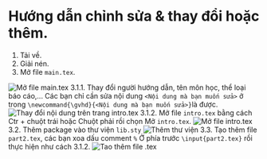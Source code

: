 # Hướng dẫn chỉnh sửa & thay đổi hoặc thêm.
1. Tải về.
2. Giải nén.
3. Mở file `main.tex`.

![Mở file main.tex](https://scontent.xx.fbcdn.net/v/t1.15752-9/123218994_355920365666542_2084297664279230021_n.png?_nc_cat=102&ccb=2&_nc_sid=58c789&_nc_ohc=IZsDUsV-wMQAX9iEhGx&_nc_ad=z-m&_nc_cid=0&_nc_ht=scontent.xx&oh=a02235a601fa750820b748e50471f2cf&oe=5FC10F7D)
3.1.1. Thay đổi người hướng dẫn, tên môn học, thể loại báo cáo,... Các bạn chỉ cần sửa nội dung `<Nội dung mà bạn muốn sửa>` ở trong `\newcommand{\gvhd}{<Nội dung mà bạn muốn sửa>}`là được.
![Thay đổi nội dung trên trang intro.tex](https://scontent.xx.fbcdn.net/v/t1.15752-9/123064046_1453626421506509_4380638689436494755_n.png?_nc_cat=106&ccb=2&_nc_sid=58c789&_nc_ohc=j1NkuaPLrzwAX-ihiPJ&_nc_ad=z-m&_nc_cid=0&_nc_ht=scontent.xx&oh=47a55e1fd3f3086b0083be9d0840f86e&oe=5FC36FD4)
3.1.2. Mở file `intro.tex` bằng cách Ctr + chuột trái hoặc Chuột phải rồi chọn Mở `intro.tex`.
![Mở file intro.tex](https://scontent.xx.fbcdn.net/v/t1.15752-9/123310148_644604726424753_4816597211883846041_n.png?_nc_cat=111&ccb=2&_nc_sid=58c789&_nc_ohc=X_mSrysZYzQAX_KCwnM&_nc_ad=z-m&_nc_cid=0&_nc_ht=scontent.xx&oh=b7d52d722ce92a7011fcc0c07ac4c0e6&oe=5FC44ABD)
3.2. Thêm package vào thư viện `lib.sty`
![Thêm thư viện](https://scontent.xx.fbcdn.net/v/t1.15752-9/123105129_646486599372346_9199486168807694405_n.png?_nc_cat=111&ccb=2&_nc_sid=58c789&_nc_ohc=WHYe2XjZUaIAX-OzcGP&_nc_ad=z-m&_nc_cid=0&_nc_ht=scontent.xx&oh=6d51cbb81fb907f2494b12d2fa93bfe6&oe=5FC4A5A4)
3.3. Tạo thêm file `part2.tex`, các bạn xoa dấu comment `%` Ở phía trước `\input{part2.tex}` rồi thực hiện như cách 3.1.2.
![Tao thêm file .tex](https://scontent.xx.fbcdn.net/v/t1.15752-9/123140334_1792107254278452_5787931902273776292_n.png?_nc_cat=111&ccb=2&_nc_sid=58c789&_nc_ohc=LZiT6jjyPfMAX9bSZz8&_nc_ad=z-m&_nc_cid=0&_nc_ht=scontent.xx&oh=7b48a2b11ad4861489809b5979c8402d&oe=5FC0C299)
